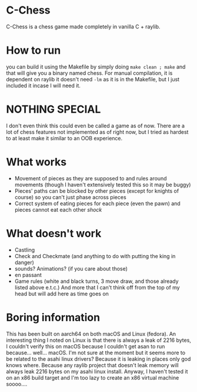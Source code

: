 # C-Chess

C-Chess is a chess game made completely in vanilla C + raylib.

# How to run
you can build it using the Makefile by simply doing `make clean ; make` and that will give you a binary named chess. For manual compilation, it is dependent on raylib it doesn't need `-lm` as it is in the Makefile,
but I just included it incase I will need it.

# NOTHING SPECIAL
I don't even think this could even be called a game as of now. There are a lot of chess features not implemented as of right now, but I tried as hardest to at least make it similar to an OOB experience.

# What works
- Movement of pieces as they are supposed to and rules around movements (though I haven't extensively tested this so it may be buggy)
- Pieces' paths can be blocked by other pieces (except for knights of course) so you can't just phase across pieces
- Correct system of eating pieces for each piece (even the pawn) and pieces cannot eat each other *shock*

# What doesn't work
- Castling
- Check and Checkmate (and anything to do with putting the king in danger)
- sounds? Animations? (if you care about those)
- en passant
- Game rules (white and black turns, 3 move draw, and those already listed above e.t.c.)
And more that I can't think off from the top of my head but will add here as time goes on

# Boring information
This has been built on aarch64 on both macOS and Linux (fedora). An interesting thing I noted on Linux is that there is always a leak of 2216 bytes, I couldn't verify this on macOS because I couldn't get asan to run
because... well... macOS. I'm not sure at the moment but it seems more to be related to the asahi linux drivers? Because it is leaking in places only god knows where. Because any raylib project that doesn't leak memory
will always leak 2216 bytes on my asahi linux install. Anyway, I haven't tested it on an x86 build target and I'm too lazy to create an x86 virtual machine soooo.... 

